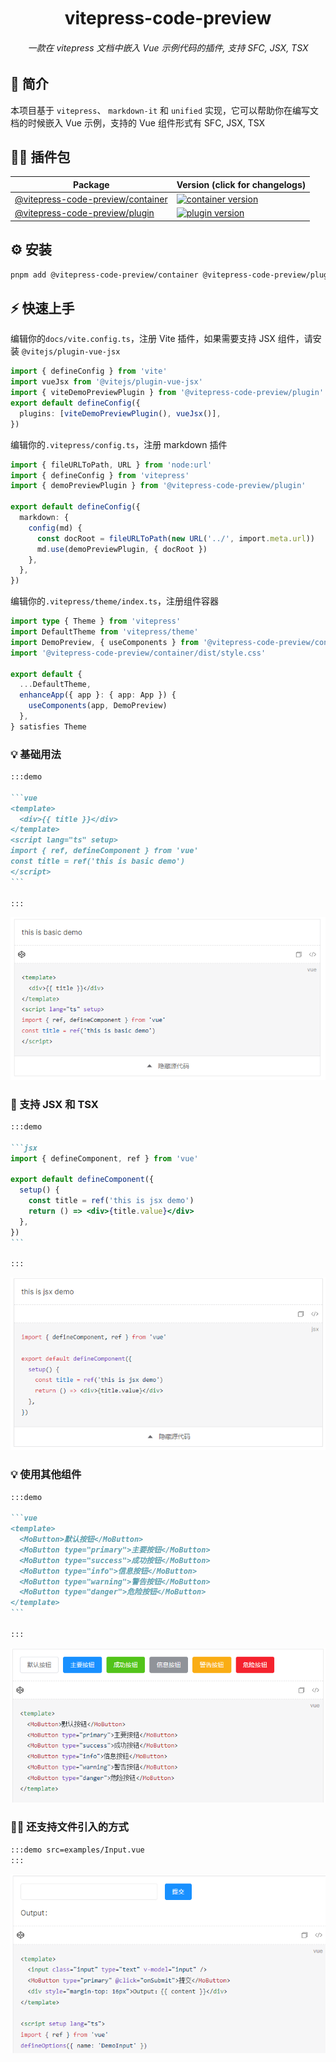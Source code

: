 <div align="center">
	<h1 style="margin:10px">vitepress-code-preview</h1>
	<h6 align="center">一款在 vitepress 文档中嵌入 Vue 示例代码的插件, 支持 SFC, JSX, TSX</h6>
</div>

## 🎉 简介

本项目基于 `vitepress`、 `markdown-it` 和 `unified` 实现，它可以帮助你在编写文档的时候嵌入 Vue 示例，支持的 Vue 组件形式有 SFC, JSX, TSX

## 🏄‍♂️ 插件包

| Package                                            | Version (click for changelogs)                                                                                |
| -------------------------------------------------- | ------------------------------------------------------------------------------------------------------------- |
| [@vitepress-code-preview/container](../container/) | [![container version](https://badgen.net/npm/v/@vitepress-code-preview/container)](../container/CHANGELOG.md) |
| [@vitepress-code-preview/plugin](./)               | [![plugin version](https://badgen.net/npm/v/@vitepress-code-preview/plugin)](CHANGELOG.md)                    |

## ⚙️ 安装

```sh
pnpm add @vitepress-code-preview/container @vitepress-code-preview/plugin
```

## ⚡ 快速上手

编辑你的`docs/vite.config.ts`，注册 Vite 插件，如果需要支持 JSX 组件，请安装 `@vitejs/plugin-vue-jsx`

```ts
import { defineConfig } from 'vite'
import vueJsx from '@vitejs/plugin-vue-jsx'
import { viteDemoPreviewPlugin } from '@vitepress-code-preview/plugin'
export default defineConfig({
  plugins: [viteDemoPreviewPlugin(), vueJsx()],
})
```

编辑你的`.vitepress/config.ts`，注册 markdown 插件

```ts
import { fileURLToPath, URL } from 'node:url'
import { defineConfig } from 'vitepress'
import { demoPreviewPlugin } from '@vitepress-code-preview/plugin'

export default defineConfig({
  markdown: {
    config(md) {
      const docRoot = fileURLToPath(new URL('../', import.meta.url))
      md.use(demoPreviewPlugin, { docRoot })
    },
  },
})
```

编辑你的`.vitepress/theme/index.ts`，注册组件容器

```ts
import type { Theme } from 'vitepress'
import DefaultTheme from 'vitepress/theme'
import DemoPreview, { useComponents } from '@vitepress-code-preview/container'
import '@vitepress-code-preview/container/dist/style.css'

export default {
  ...DefaultTheme,
  enhanceApp({ app }: { app: App }) {
    useComponents(app, DemoPreview)
  },
} satisfies Theme
```

### 💡 基础用法

````md
:::demo

```vue
<template>
  <div>{{ title }}</div>
</template>
<script lang="ts" setup>
import { ref, defineComponent } from 'vue'
const title = ref('this is basic demo')
</script>
```

:::
````

![basic-demo](./assets/basic-demo.png)

### 💪 支持 JSX 和 TSX

````md
:::demo

```jsx
import { defineComponent, ref } from 'vue'

export default defineComponent({
  setup() {
    const title = ref('this is jsx demo')
    return () => <div>{title.value}</div>
  },
})
```

:::
````

![support-jsx-tsx](./assets/support-jsx-tsx.png)

### 💡 使用其他组件

````md
:::demo

```vue
<template>
  <MoButton>默认按钮</MoButton>
  <MoButton type="primary">主要按钮</MoButton>
  <MoButton type="success">成功按钮</MoButton>
  <MoButton type="info">信息按钮</MoButton>
  <MoButton type="warning">警告按钮</MoButton>
  <MoButton type="danger">危险按钮</MoButton>
</template>
```

:::
````

![other-component](./assets/other-component.png)

### 🐱‍👤 还支持文件引入的方式

```md
:::demo src=examples/Input.vue
:::
```

![use-file](./assets/use-file.png)
